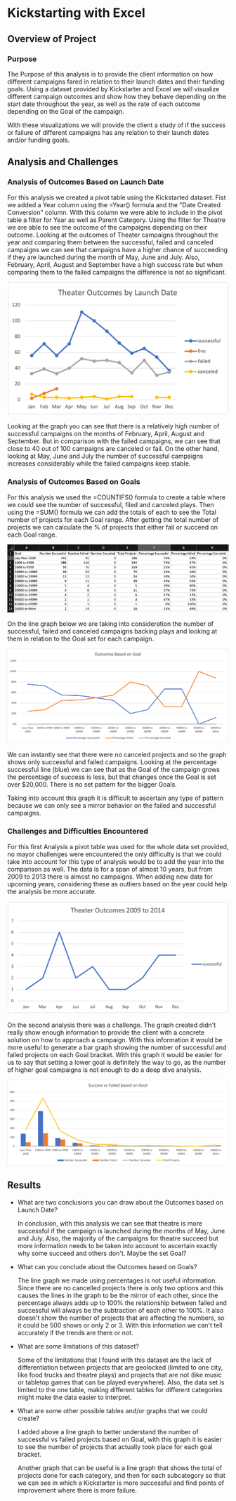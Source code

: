 
# Kickstarting with Excel
  
## Overview of Project

### Purpose

The Purpose of this analysis is to provide the client information on how different campaigns fared in relation to their launch dates and their funding goals. Using a dataset provided by Kickstarter and Excel we will visualize different campaign outcomes and show how they behave depending on the start date throughout the year, as well as the rate of each outcome depending on the Goal of the campaign.

With these visualizations we will provide the client a study of if the success or failure of different campaigns has any relation to their launch dates and/or funding goals.

## Analysis and Challenges

### Analysis of Outcomes Based on Launch Date

For this analysis we created a pivot table using the Kickstarted dataset. Fist we added a Year column using the =Year() formula and the "Date Created Conversion" column. With this column we were able to include in the pivot table a filter for Year as well as Parent Category. Using the filter for Theatre we are able to see the outcome of the campaigns depending on their outcome. Looking at the outcomes of Theater campaigns throughout the year and comparing them between the successful, failed and canceled campaigns we can see that campaigns have a higher chance of succeeding if they are launched during the month of May, June and July. Also, February, April, August and September have a high success rate but when comparing them to the failed campaigns the difference is not so significant. 

![Theater Outcomes by Launch Date](Resources/Theater_Outocomes_vs_Launch.png)

Looking at the graph you can see that there is a relatively high number of successful campaigns on the months of February, April, August and September. But in comparison with the failed campaigns, we can see that close to 40 out of 100 campaigns are canceled or fail. On the other hand, looking at May, June and July the number of successful campaigns increases considerably while the failed campaigns keep stable.

### Analysis of Outcomes Based on Goals

For this analysis we used the =COUNTIFS() formula to create a table where we could see the number of successful, filed and canceled plays. Then using the =SUM() formula we can add the totals of each to see the Total number of projects for each Goal range. After getting the total number of projects we can calculate the % of projects that either fail or succeed on each Goal range.

![Table1. Outcomes based on Goal](Resources/Table1_Outcomes_based_on_Goals.jpg)

On the line graph below we are taking into consideration the number of successful, failed and canceled campaigns backing plays and looking at them in relation to the Goal set for each campaign. 

![Outcomes Based on Goals](Resources/Outcomes_vs_Goals.png)

We can instantly see that there were no canceled projects and so the graph shows only successful and failed campaigns. Looking at the percentage successful line (blue) we can see that as the Goal of the campaign grows the percentage of success is less, but that changes once the Goal is set over $20,000. There is no set pattern for the bigger Goals.

Taking into account this graph it is difficult to ascertain any type of pattern because we can only see a mirror behavior on the failed and successful campaigns.

### Challenges and Difficulties Encountered

For this first Analysis a pivot table was used for the whole data set provided, no mayor challenges were encountered the only difficulty is that we could take into account for this type of analysis would be to add the year into the comparison as well. The data is for a span of almost 10 years, but from 2009 to 2013 there is almost no campaigns. When adding new data for upcoming years, considering these as outliers based on the year could help the analysis be more accurate.

![Theater Outcomes from 2009 to 2014](Resources/Theater%20Outcomes%2009%20to%2014.png)

On the second analysis there was a challenge. The graph created didn't really show enough information to provide the client with a concrete solution on how to approach a campaign. With this information it would be more useful to generate a bar graph showing the number of successful and failed projects on each Goal bracket. With this graph it would be easier for us to say that setting a lower goal is definitely the way to go, as the number of higher goal campaigns is not enough to do a deep dive analysis.

![Success vs Failed based on Goals](Resources/Success_vs_Failed_based_on_Goal.png)

## Results

- What are two conclusions you can draw about the Outcomes based on Launch Date?

    In conclusion, with this analysis we can see that theatre is more successful if the campaign is launched during the months of May, June and July.
    Also, the majority of the campaigns for theatre succeed but more information needs to be taken into account to ascertain exactly why some succeed and others don't. Maybe the set Goal?


- What can you conclude about the Outcomes based on Goals?

    The line graph we made using percentages is not useful information. Since there are no cancelled projects there is only two options and this causes the lines in the graph to be the mirror of each other, since the percentage always adds up to 100% the relationship between failed and successful will always be the subtraction of each other to 100%. It also doesn't show the number of projects that are affecting the numbers, so it could be 500 shows or only 2 or 3. With this information we can't tell accurately if the trends are there or not.

- What are some limitations of this dataset?

    Some of the limitations that I found with this dataset are the lack of differentiation between projects that are geolocked (limited to one city, like food trucks and theatre plays) and projects that are not (like music or tabletop games that can be played everywhere). Also, the data set is limited to the one table, making different tables for different categories might make the data easier to interpret.

- What are some other possible tables and/or graphs that we could create?

    I added above a line graph to better understand the number of successful vs failed projects based on Goal, with this graph it is easier to see the number of projects that actually took place for each goal bracket.

    Another graph that can be useful is a line graph that shows the total of projects done for each category, and then for each subcategory so that we can see in which a Kickstarter is more successful and find points of improvement where there is more failure.
